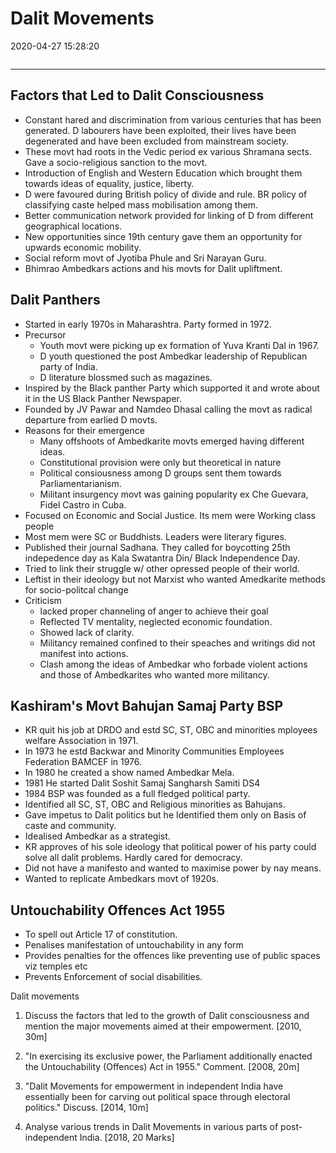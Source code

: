 # Dalit Movements

2020-04-27 15:28:20

```toc
```

---

## Factors that Led to Dalit Consciousness

- Constant hared and discrimination from various centuries that has been generated. D labourers have been exploited, their lives have been degenerated and have been excluded from mainstream society.
- These movt had roots in the Vedic period ex various Shramana sects. Gave a socio-religious sanction to the movt.
- Introduction of English and Western Education which brought them towards ideas of equality, justice, liberty.
- D were favoured during British policy of divide and rule. BR policy of classifying caste helped mass mobilisation among them.
- Better communication network provided for linking of D from different geographical locations.
- New opportunities since 19th century gave them an opportunity for upwards economic mobility.
- Social reform movt of Jyotiba Phule and Sri Narayan Guru.
- Bhimrao Ambedkars actions and his movts for Dalit upliftment.

## Dalit Panthers

- Started in early 1970s in Maharashtra. Party formed in 1972.
- Precursor
	- Youth movt were picking up ex formation of Yuva Kranti Dal in 1967.
	- D youth questioned the post Ambedkar leadership of Republican party of India.
	- D literature blossmed such as magazines.
- Inspired by the Black panther Party which supported it and wrote about it in the US Black Panther Newspaper.
- Founded by JV Pawar and Namdeo Dhasal calling the movt as radical departure from earlied D movts.
- Reasons for their emergence
	- Many offshoots of Ambedkarite movts emerged having different ideas.
	- Constitutional provision were only but theoretical in nature
	- Political consiousness among D groups sent them towards Parliamentarianism.
	- Militant insurgency movt was gaining popularity ex Che Guevara, Fidel Castro in Cuba.
- Focused on Economic and Social Justice. Its mem were Working class people
- Most mem were SC or Buddhists. Leaders were literary figures.
- Published their journal Sadhana. They called for boycotting 25th indepedence day as Kala Swatantra Din/ Black Independence Day.
- Tried to link their struggle w/ other opressed people of their world.
- Leftist in their ideology but not Marxist who wanted Amedkarite methods for socio-politcal change
- Criticism
	- lacked proper channeling of anger to achieve their goal
	- Reflected TV mentality, neglected economic foundation.
	- Showed lack of clarity.
	- Militancy remained confined to their speaches and writings did not manifest into actions.
	- Clash among the ideas of Ambedkar who forbade violent actions and those of Ambedkarites who wanted more militancy.

## Kashiram's Movt Bahujan Samaj Party BSP

- KR quit his job at DRDO and estd SC, ST, OBC and minorities mployees welfare Association in 1971.
- In 1973 he estd Backwar and Minority Communities Employees Federation BAMCEF in 1976.
- In 1980 he created a show named Ambedkar Mela.
- 1981 He started Dalit Soshit Samaj Sangharsh Samiti DS4
- 1984 BSP was founded as a full fledged political party.
- Identified all SC, ST, OBC and Religious minorities as Bahujans.
- Gave impetus to Dalit politics but he Identified them only on Basis of caste and community.
- Idealised Ambedkar as a strategist.
- KR approves of his sole ideology that political power of his party could solve all dalit problems. Hardly cared for democracy.
- Did not have a manifesto and wanted to maximise power by nay means.
- Wanted to replicate Ambedkars movt of 1920s.

## Untouchability Offences Act 1955

- To spell out Article 17 of constitution.
- Penalises manifestation of untouchability in any form
- Provides penalties for the offences like preventing use of public spaces viz temples etc
- Prevents Enforcement of social disabilities.

Dalit movements

1. Discuss the factors that led to the growth of Dalit consciousness and mention the major
movements aimed at their empowerment. [2010, 30m]

2. "In exercising its exclusive power, the Parliament additionally enacted the Untouchability
(Offences) Act in 1955." Comment. [2008, 20m]

3. "Dalit Movements for empowerment in independent India have essentially been for
carving out political space through electoral politics." Discuss. [2014, 10m]

4. Analyse various trends in Dalit Movements in various parts of post-independent India.
[2018, 20 Marks]

